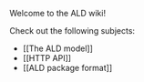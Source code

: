 Welcome to the ALD wiki!

Check out the following subjects:
* [[The ALD model]]
* [[HTTP API]]
* [[ALD package format]]
